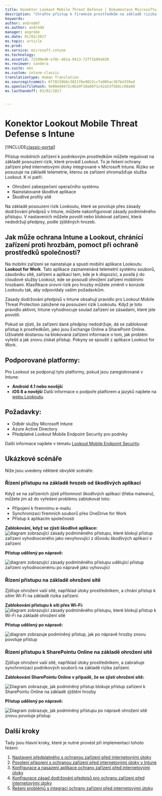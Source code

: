 ```yaml
---
title: Konektor Lookout Mobile Threat Defense | Dokumentace Microsoftu
description: "Chraňte přístup k firemním prostředkům na základě rizika zařízení, sítě a aplikace pomocí konektoru Lookout Mobile Threat Defense a Intune."
keywords: 
author: andredm7
ms.author: andredm
manager: angrobe
ms.date: 01/03/2017
ms.topic: article
ms.prod: 
ms.service: microsoft-intune
ms.technology: 
ms.assetid: 725d9e40-e70c-461a-9413-72ff1b89a938
ms.reviewer: sandera
ms.suite: ems
ms.custom: intune-classic
translationtype: Human Translation
ms.sourcegitcommit: 6f78150b6c3821f6e9822ccfa905ac367bd359ad
ms.openlocfilehash: 9e00e60472c8ba9f10a6071c42a53f58dcc00a08
ms.lasthandoff: 03/02/2017


---
```


# <a name="lookout-mobile-threat-defense-connector-with-intune"></a>Konektor Lookout Mobile Threat Defense s Intune

[!INCLUDE[classic-portal](../includes/classic-portal.md)]

Přístup mobilních zařízení k podnikovým prostředkům můžete regulovat na základě posouzení rizik, které provádí Lookout. To je řešení ochrany zařízení před internetovými útoky integrované v Microsoft Intune. Riziko se posuzuje na základě telemetrie, kterou ze zařízení shromažďuje služba Lookout. K ní patří:
- Ohrožení zabezpečení operačního systému
- Nainstalované škodlivé aplikace
- Škodlivé profily sítě

Na základě posouzení rizik Lookoutu, které se povoluje přes zásady dodržování předpisů v Intune, můžete nakonfigurovat zásady podmíněného přístupu. V nastaveních můžete povolit nebo blokovat zařízení, která nedodržují předpisy, podle zjištěných hrozeb.

## <a name="how-do-intune-and-lookout-device-threat-protection-help-protect-company-resources"></a>Jak může ochrana Intune a Lookout, chránící zařízení proti hrozbám, pomoct při ochraně prostředků společnosti?
Na mobilní zařízení se nainstaluje a spustí mobilní aplikace Lookoutu **Lookout for Work**. Tato aplikace zaznamenává telemetrii systému souborů, zásobníku sítě, zařízení a aplikací tam, kde je k dispozici, a posílá ji do cloudové služby Lookout, kde se posoudí ohrožení zařízení mobilními hrozbami. Klasifikace úrovní rizik pro hrozby můžete změnit v konzole Lookoutu tak, aby odpovídaly vašim požadavkům.  

Zásady dodržování předpisů v Intune obsahují pravidlo pro Lookout Mobile Threat Protection založené na posouzení rizik Lookoutu. Když je toto pravidlo aktivní, Intune vyhodnocuje soulad zařízení se zásadami, které jste povolili.

Pokud se zjistí, že zařízení dané předpisy nedodržuje, dá se zablokovat přístup k prostředkům, jako jsou Exchange Online a SharePoint Online. Uživatelé dostanou na blokovaná zařízení informace o tom, jak problém vyřešit a jak znovu získat přístup. Pokyny se spouští z aplikace Lookout for Work.

## <a name="supported-platforms"></a>Podporované platformy:
Pro Lookout se podporují tyto platformy, pokud jsou zaregistrované v Intune:
* **Android 4.1 nebo novější**
* **iOS 8 a novější** Další informace o podpoře platforem a jazyků najdete na [webu Lookoutu](https://personal.support.lookout.com/hc/en-us/articles/114094140253).

## <a name="prerequisites"></a>Požadavky:
* Odběr služby Microsoft Intune
* Azure Active Directory
* Předplatné Lookout Mobile Endpoint Security pro podniky  

Další informace najdete v tématu [Lookout Mobile Endpoint Security](https://www.lookout.com/products/mobile-endpoint-security).

## <a name="sample-scenarios"></a>Ukázkové scénáře
Níže jsou uvedeny některé obvyklé scénáře:

### <a name="control-access-based-on-threats-from-malicious-apps"></a>Řízení přístupu na základě hrozeb od škodlivých aplikací
Když se na zařízeních zjistí přítomnost škodlivých aplikací (třeba malwaru), můžete jim až do vyřešení problému zablokovat toto:
* Připojení k firemnímu e-mailu
* Synchronizaci firemních souborů přes OneDrive for Work
* Přístup k aplikacím společnosti

**Zablokování, když se zjistí škodlivé aplikace:**
![diagram zobrazující zásady podmíněného přístupu, které blokují přístup zařízení vyhodnoceného jako nevyhovující z důvodu škodlivých aplikací v zařízení](../media/mtp/malicious-apps-blocked.png)

**Přístup udělený po nápravě:**

![diagram zobrazující zásady podmíněného přístupu udělující přístup zařízení vyhodnocenému po nápravě jako vyhovující](../media/mtp/malicious-apps-unblocked.png)

### <a name="control-access-based-on-threat-to-network"></a>Řízení přístupu na základě ohrožení sítě
Zjišťuje ohrožení vaší sítě, například útoky prostředníkem, a chrání přístup k sítím Wi-Fi na základě rizika zařízení.

**Zablokování přístupu k síti přes Wi-Fi:**
![diagram zobrazující zásady podmíněného přístupu, které blokují přístup k Wi-Fi na základě ohrožení sítě](../media/mtp/network-wifi-blocked.png)

**Přístup udělený po nápravě:**

![diagram zobrazuje podmíněný přístup, jak po nápravě hrozby znovu povoluje přístup](../media/mtp/network-wifi-unblocked.png)
### <a name="control-access-to-sharepoint-online-based-on-threat-to-network"></a>Řízení přístupu k SharePointu Online na základě ohrožení sítě

Zjišťuje ohrožení vaší sítě, například útoky prostředníkem, a zabraňuje synchronizaci podnikových souborů na základě rizika zařízení.

**Zablokování SharePointu Online v případě, že se zjistí ohrožení sítě:**

![Diagram zobrazuje, jak podmíněný přístup blokuje přístup zařízení k SharePointu Online na základě zjištění hrozby](../media/mtp/network-spo-blocked.png)


**Přístup udělený po nápravě:**

![Diagram zobrazuje, jak podmíněný přístupu po nápravě ohrožení sítě znovu povoluje přístup](../media/mtp/network-spo-unblocked.png)

## <a name="next-steps"></a>Další kroky
Tady jsou hlavní kroky, které je nutné provést při implementaci tohoto řešení:
1.    [Nastavení předplatného s ochranou zařízení před internetovými útoky](device-threat-protection-subscription-setup.md)
2.    [Povolení připojení s ochranou zařízení před internetovými útoky v Intune](device-threat-protection-enable.md)
3.  [Konfigurace a nasazení aplikace ochrany zařízení před internetovými útoky](device-threat-protection-apps.md)
4.    [Konfigurace zásad dodržování předpisů pro ochranu zařízení před internetovými útoky](device-threat-protection-policy.md)
5.    [Řešení problémů s integrací ochrany zařízení před internetovými útoky](http://docs.microsoft.com/intune/troubleshoot/device-threat-protection-troubleshooting)

